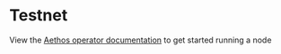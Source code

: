 # Testnet
View the [Aethos operator documentation](https://aethos.mintlify.app/operators/start) to get started running a node 